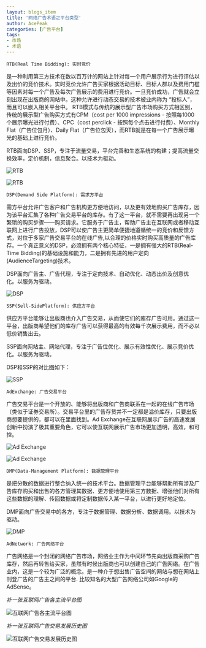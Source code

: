```yaml
---
layout: blogs_item
title: '网络广告术语之平台类型'
author: AcePeak
categories: [广告平台]
tags: 
- 市场
- 术语
---
```


`RTB(Real Time Bidding): 实时竞价`

是一种利用第三方技术在数以百万计的网站上针对每一个用户展示行为进行评估以及出价的竞价技术。实时竞价允许广告买家根据活动目标、目标人群以及费用门槛等因素对每一个广告及每次广告展示的费用进行竞价。一旦竞价成功，广告就会立刻出现在出版商的网站中。这种允许进行动态交易的技术被业内称为 “投标人”，而且可以嵌入相关平台中。
RTB模式与传统的展示型广告市场购买方式相区别，传统的展示型广告购买方式有CPM（cost per 1000 impressions - 按照每1000个展示曝光进行付费）、CPC（cost perclick - 按照每个点击进行付费）、Monthly Flat（广告位包月）、Daily Flat（广告位包天），而RTB就是在每一个广告展示曝光的基础上进行竞价。

RTB面向DSP、SSP，专注于流量交易，平台完善和生态系统的构建；提高流量交换效率，定价机制，信息聚合。以技术为驱动。

![RTB](/img/141230_1.jpg)

![RTB](/img/141230_7.gif)


`DSP(Demand Side Platform): 需求方平台`

需方平台允许广告客户和广告机构更方便地访问，以及更有效地购买广告库存，因为该平台汇集了各种广告交易平台的库存。有了这一平台，就不需要再出现另一个繁琐的购买步骤——购买请求。它服务于广告主，帮助广告主在互联网或者移动互联网上进行广告投放，DSP可以使广告主更简单便捷地遵循统一的竞价和反馈方式，对位于多家广告交易平台的在线广告,以合理的价格实时购买高质量的广告库存。一个真正意义的DSP，必须拥有两个核心特征，一是拥有强大的RTB(Real-Time Bidding)的基础设施和能力，二是拥有先进的用户定向(AudienceTargeting)技术。

DSP面向广告主、广告代理，专注于定向技术、自动优化、动态出价及创意优化。以服务为驱动。

![DSP](/img/141230_2.jpg)


`SSP(Sell-SidePlatform): 供应方平台`

供应方平台能够让出版商也介入广告交易，从而使它们的库存广告可用。通过这一平台，出版商希望他们的库存广告可以获得最高的有效每千次展示费用，而不必以低价销售出去。

SSP面向网站主、网站代理，专注于广告位优化、展示有效性优化、展示竞价优化。以服务为驱动。

DSP和SSP的对比图如下：

![SSP](/img/141230_3.jpg)


`AdExchange: 广告交易平台`

广告交易平台是一个开放的、能够将出版商和广告商联系在一起的在线广告市场（类似于证券交易所）。交易平台里的广告存货并不一定都是溢价库存，只要出版商想要提供的，都可以在里面找到。Ad Exchange在互联网展示广告的高速发展创新中扮演了极其重要角色，它可以使互联网展示广告市场更加透明，高效，和可控。

![Ad Exchange](/img/141230_4.jpg)

![Ad Exchange](/img/141230_5.jpg)


`DMP(Data-Management Platform): 数据管理平台`

是把分散的数据进行整合纳入统一的技术平台。数据管理平台能够帮助所有涉及广告库存购买和出售的各方管理其数据、更方便地使用第三方数据、增强他们对所有这些数据的理解、传回数据或将定制数据传入某一平台，以进行更好地定位。

DMP面向广告交易中的各方，专注于数据管理、数据分析、数据调用。以技术为驱动。

![DMP](/img/141230_6.jpg)


`AdNetwork: 广告网络平台`

广告网络是一个封闭的网络广告市场，网络业主作为中间环节先向出版商采购广告库存，然后再转售给买家，虽然有时候出版商也可以创建自己的广告网络。在广告业内，这是一个较为广泛的概念。是一种介于想出售广告空间的网站与想在网站上刊登广告的广告主之间的平台. 比较知名的大型广告网络公司如Google的AdSense。



*补一张互联网广告各主流平台图*

![互联网广告各主流平台图](/img/141230_8.png)

*补一张互联网广告交易发展历史图*

![互联网广告交易发展历史图](/img/141230_9.jpg)
